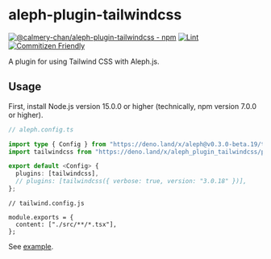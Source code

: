 # aleph-plugin-tailwindcss

[![@calmery-chan/aleph-plugin-tailwindcss - npm](https://img.shields.io/npm/v/@calmery-chan/aleph-plugin-tailwindcss.svg)](https://www.npmjs.com/package/@calmery-chan/aleph-plugin-tailwindcss)
[![Lint](https://github.com/calmery-chan/aleph-plugin-tailwindcss/actions/workflows/lint.yml/badge.svg?branch=develop)](https://github.com/calmery-chan/aleph-plugin-tailwindcss/actions/workflows/lint.yml)
[![Commitizen Friendly](https://img.shields.io/badge/commitizen-friendly-brightgreen.svg)](http://commitizen.github.io/cz-cli/)

A plugin for using Tailwind CSS with Aleph.js.

## Usage

First, install Node.js version 15.0.0 or higher (technically, npm version 7.0.0
or higher).

```ts
// aleph.config.ts

import type { Config } from "https://deno.land/x/aleph@v0.3.0-beta.19/types.d.ts";
import tailwindcss from "https://deno.land/x/aleph_plugin_tailwindcss/plugin.ts";

export default <Config> {
  plugins: [tailwindcss],
  // plugins: [tailwindcss({ verbose: true, version: "3.0.18" })],
};
```

```tsx
// tailwind.config.js

module.exports = {
  content: ["./src/**/*.tsx"],
};
```

See [example](./example/).
